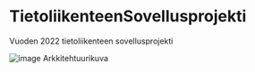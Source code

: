 # TietoliikenteenSovellusprojekti
Vuoden 2022 tietoliikenteen sovellusprojekti

![image](https://user-images.githubusercontent.com/97531298/199923738-0a49c750-2408-4f4b-a696-a13558a3ca13.png)
Arkkitehtuurikuva
